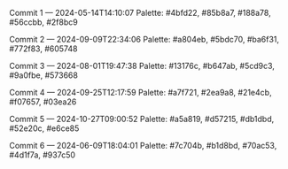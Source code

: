 Commit 1 — 2024-05-14T14:10:07
Palette: #4bfd22, #85b8a7, #188a78, #56ccbb, #2f8bc9

Commit 2 — 2024-09-09T22:34:06
Palette: #a804eb, #5bdc70, #ba6f31, #772f83, #605748

Commit 3 — 2024-08-01T19:47:38
Palette: #13176c, #b647ab, #5cd9c3, #9a0fbe, #573668

Commit 4 — 2024-09-25T12:17:59
Palette: #a7f721, #2ea9a8, #21e4cb, #f07657, #03ea26

Commit 5 — 2024-10-27T09:00:52
Palette: #a5a819, #d57215, #db1dbd, #52e20c, #e6ce85

Commit 6 — 2024-06-09T18:04:01
Palette: #7c704b, #b1d8bd, #70ac53, #4d1f7a, #937c50

